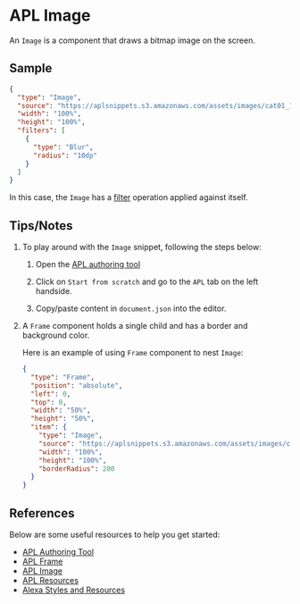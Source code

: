 # APL Image
An `Image` is a component that draws a bitmap image on the screen.

## Sample

```JSON
{
  "type": "Image",
  "source": "https://aplsnippets.s3.amazonaws.com/assets/images/cat01_1200.jpg",
  "width": "100%",
  "height": "100%",
  "filters": [
    {
      "type": "Blur",
      "radius": "10dp"
    }
  ]
}
```

In this case, the `Image` has a [filter](https://developer.amazon.com/en-US/docs/alexa/alexa-presentation-language/apl-data-types.html#filter) operation applied against itself.

## Tips/Notes

1. To play around with the `Image` snippet, following the steps below:

    1. Open the [APL authoring tool](https://developer.amazon.com/alexa/console/ask/displays)

    1. Click on `Start from scratch` and go to the `APL` tab on the left handside.

    1. Copy/paste content in `document.json` into the editor.

1. A `Frame` component holds a single child and has a border and background color.

    Here is an example of using `Frame` component to nest `Image`:

    ```JSON
    {
      "type": "Frame",
      "position": "absolute",
      "left": 0,
      "top": 0,
      "width": "50%",
      "height": "50%",
      "item": {
        "type": "Image",
        "source": "https://aplsnippets.s3.amazonaws.com/assets/images/cat01_1200.jpg",
        "width": "100%",
        "height": "100%",
        "borderRadius": 200
      }
    }
    ```

## References
Below are some useful resources to help you get started:

- [APL Authoring Tool](https://developer.amazon.com/en-US/docs/alexa/alexa-presentation-language/apl-authoring-tool.html)
- [APL Frame](https://developer.amazon.com/en-US/docs/alexa/alexa-presentation-language/apl-frame.html)
- [APL Image](https://developer.amazon.com/en-US/docs/alexa/alexa-presentation-language/apl-image.html)
- [APL Resources](https://developer.amazon.com/en-US/docs/alexa/alexa-presentation-language/apl-resources.html)
- [Alexa Styles and Resources](https://developer.amazon.com/en-US/docs/alexa/alexa-presentation-language/apl-alexa-styles-package.html)